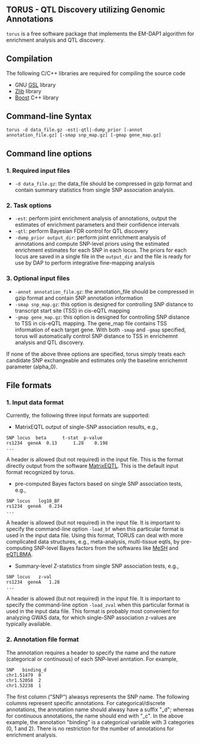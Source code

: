 ## TORUS - QTL Discovery utilizing Genomic Annotations 


``torus`` is a free software package that implements the EM-DAP1 algorithm for enrichment analysis and QTL discovery.


## Compilation

The following C/C++ libraries are required for compiling the source code

* GNU [GSL](http://www.gnu.org/software/gsl/) library
* [Zlib](http://zlib.net/) library
* [Boost](http://www.boost.org/) C++ library


## Command-line Syntax 

``torus -d data_file.gz -est|-qtl|-dump_prior [-annot annotation_file.gz] [-smap snp_map.gz] [-gmap gene_map.gz]``  

## Command line options

### 1. Required input files

* ``-d data_file.gz``: the data_file should be compressed in gzip format and  contain summary statistics from single SNP association analysis. 

### 2. Task options

* ``-est``: perform joint enrichment analysis of annotations, output the estimates of enrichment parameters and their confidence intervals
* ``-qtl``: perform Bayesian FDR control for QTL discovery
* ``-dump_prior output_dir``: perform joint enrichment analysis of annotations and compute SNP-level priors using the estimated enrichment estimates for each SNP in each locus. The priors for each locus are saved in a single file in the ``output_dir`` and the file is ready for use by DAP to perform integrative fine-mapping analysis


### 3. Optional input files

* ``-annot annotation_file.gz``: the annotation_file should be compressed in gzip format and contain SNP annotation information 
* ``-smap snp_map.gz``: this option is designed for controlling SNP distance to transcript start site (TSS) in cis-eQTL mapping
* ``-gmap gene_map.gz``: this option is designed for controlling SNP distance to TSS in cis-eQTL mapping. The gene_map file contains TSS information of each target gene. With both ``-smap`` and ``-gmap`` specified, torus will automatically control SNP distance to TSS in enrichemnt analysis and QTL discovery. 

If none of the above three options are specified, torus simply treats each candidate SNP exchangeable and estimates only the baseline enrichemnt parameter (alpha_0).

## File formats


### 1. Input data format 

Currently, the following three input formats are supported:

* MatrixEQTL output of single-SNP association results, e.g., 
```
SNP	locus  beta	     t-stat	 p-value
rs1234	geneA  0.13	     1.28	 0.198    
...
``` 
A header is allowed (but not required) in the input file. This is the format directly output from the software [MatrixEQTL](http://www.bios.unc.edu/research/genomic_software/Matrix_eQTL/). This is the default input format recognized by torus.


* pre-computed Bayes factors based on single SNP association tests, e.g.,
```
SNP	locus	log10_BF
rs1234	geneA	0.234 
...
``` 
A header is allowed (but not required) in the input file. It is important to specify the command-line option ``-load_bf`` when this particular format is used in the input data file.
Using this  format, TORUS can deal with more complicated data structures, e.g., meta-analysis, multi-tissue eqtls, by pre-computing SNP-level Bayes factors from the softwares like [MeSH](https://github.com/xqwen/mesh) and [eQTLBMA](https://github.com/timflutre/eqtlbma). 



* Summary-level Z-statistics from single SNP association tests, e.g.,
```
SNP	locus	z-val
rs1234	geneA	1.28
...
```
A header is allowed (but not required) in the input file. It is	important to specify the command-line option ``-load_zval`` when this particular format is used in the input data file. This format is probably most convenient for analyzing GWAS data, for which single-SNP association z-values are typically available.


### 2. Annotation file format

The annotation requires a header to specify the name and the nature (categorical or continuous) of each SNP-level anntation. For example,
```
SNP   binding_d
chr1.51479  0
chr1.52058  2
chr1.52238  1
```
The first column  ("SNP") alwasys represents the SNP name. The following columns represent specific annotations. For categorical/discrete annotations, the annotation name should alwasy have a suffix "_d"; whereas for continuous annotations, the name should end with "_c".  In the above example, the annotation "binding" is a categorical variable with 3 categories (0, 1 and 2).  There is no restriction for the number of annotations for enrichment analysis.

 



